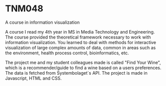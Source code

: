 # TNM048
A course in information visualization

A course I read my 4th year in MS in Media Technology and Engineering. The course provided the theoretical framework necessary to work with information visualization. 
You learned to deal with methods for interactive visualization of large complex amounts of data, common in areas such as the environment, 
health process control, bioinformatics, etc. 

The project me and my student colleagues made is called "Find Your Wine", which is a recommender/guide to find a wine based on a users preferences. 
The data is fetched from Systembolaget´s API. The project is made in Javascript, HTML and CSS.
